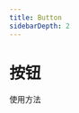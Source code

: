 ```yaml
---
title: Button
sidebarDepth: 2
---
```

# 按钮

使用方法
<ClientOnly><button-demos> </button-demos></ClientOnly>